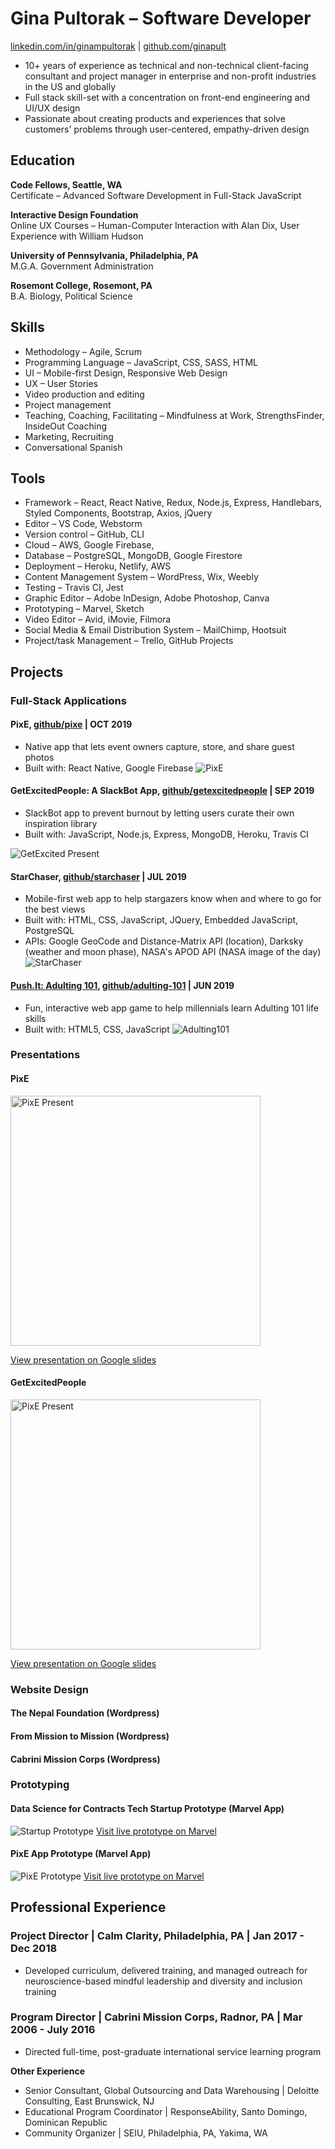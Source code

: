 # Gina Pultorak &ndash; Software Developer
[linkedin.com/in/ginampultorak](https://www.linkedin.com/in/ginampultorak/) | [github.com/ginapult](https://github.com/ginapult)
- 10+ years of experience as technical and non-technical client-facing consultant and project manager in enterprise and non-profit industries in the US and globally
- Full stack skill-set with a concentration on front-end engineering and UI/UX design
- Passionate about creating products and experiences that solve customers' problems through user-centered, empathy-driven design


## Education

**Code Fellows, Seattle, WA**  
Certificate &ndash; Advanced Software Development in Full-Stack JavaScript

**Interactive Design Foundation**  
Online UX Courses &ndash; Human-Computer Interaction with Alan Dix, User Experience with William Hudson

**University of Pennsylvania, Philadelphia, PA**  
M.G.A. Government Administration

**Rosemont College, Rosemont, PA**  
B.A. Biology, Political Science

## Skills
- Methodology &ndash; Agile, Scrum
- Programming Language &ndash; JavaScript, CSS, SASS, HTML
- UI &ndash; Mobile-first Design, Responsive Web Design 
- UX &ndash; User Stories
- Video production and editing
- Project management
- Teaching, Coaching, Facilitating &ndash; Mindfulness at Work, StrengthsFinder, InsideOut Coaching
- Marketing, Recruiting
- Conversational Spanish

## Tools
- Framework &ndash; React, React Native, Redux, Node.js, Express, Handlebars, Styled Components, Bootstrap, Axios, jQuery
- Editor &ndash; VS Code, Webstorm
- Version control &ndash; GitHub, CLI
- Cloud &ndash; AWS, Google Firebase, 
- Database &ndash; PostgreSQL, MongoDB, Google Firestore
- Deployment &ndash; Heroku, Netlify, AWS
- Content Management System &ndash; WordPress, Wix, Weebly
- Testing &ndash; Travis CI, Jest
- Graphic Editor &ndash; Adobe InDesign, Adobe Photoshop, Canva
- Prototyping &ndash; Marvel, Sketch
- Video Editor &ndash; Avid, iMovie, Filmora
- Social Media & Email Distribution System &ndash; MailChimp, Hootsuit
- Project/task Management &ndash; Trello, GitHub Projects

## **Projects**

### **Full-Stack Applications**

#### PixE, [github/pixe](https://github.com/team-photo-app/pixe-front-end) | OCT 2019
*   Native app that lets event owners capture, store, and share guest photos
*   Built with: React Native, Google Firebase
![PixE](https://github.com/ginapult/resume/blob/master/pixe.jpg "PixE")

#### GetExcitedPeople: A SlackBot App,  [github/getexcitedpeople](https://github.com/ginapult-401-advanced-javascript/getexcitedpeople) | SEP 2019
*   SlackBot app to prevent burnout by letting users curate their own inspiration library
*   Built with: JavaScript, Node.js, Express, MongoDB, Heroku, Travis CI
<img src="https://github.com/ginapult/resume/blob/master/gep-takethree-slack.png" alt="GetExcited Present" />

#### StarChaser, [github/starchaser](https://github.com/ginapult/starchaser) | JUL 2019
*   Mobile-first web app to help stargazers know when and where to go for the best views
*   Built with: HTML, CSS, JavaScript, JQuery, Embedded JavaScript, PostgreSQL
*   APIs: Google GeoCode and Distance-Matrix API (location), Darksky (weather and moon phase), NASA's APOD API (NASA image of the day)
![StarChaser](https://github.com/ginapult/resume/blob/master/starchaser-room.png "StarChaser")

#### [Push.It: Adulting 101](https://group-project-201-d49.github.io/adulting_101/), [github/adulting-101](https://github.com/ginapult/adulting_101) | JUN 2019
*   Fun, interactive web app game to help millennials learn Adulting 101 life skills
*   Built with: HTML5, CSS, JavaScript
![Adulting101](https://github.com/ginapult/resume/blob/master/adulting101-room.png "Adulting 101")

### **Presentations**
#### PixE
<img src="https://github.com/ginapult/resume/blob/master/pixe-present.png" alt="PixE Present" width="400"/>

[View presentation on Google slides](https://docs.google.com/presentation/d/1TkkZSCPCN_BIFwbW-vUOWYB2kcrZR4KV1giHD-fX8yE/edit?usp=sharing)


#### GetExcitedPeople
<img src="https://github.com/ginapult/resume/blob/master/gep-present.png" alt="PixE Present" width="400"/>

[View presentation on Google slides](https://docs.google.com/presentation/d/1yJIqpMi_lvMNtQubW0UYqydN52bC383eiGLXfi07T0Y/edit?usp=sharing)

### **Website Design**

#### The Nepal Foundation (Wordpress)

#### From Mission to Mission (Wordpress)

#### Cabrini Mission Corps (Wordpress)


### **Prototyping**
#### Data Science for Contracts Tech Startup Prototype (Marvel App)
![Startup Prototype](https://github.com/ginapult/resume/blob/master/caer-proto.png "Startup")
[Visit live prototype on Marvel](https://marvelapp.com/1i8dg52g/screen/61651892)

#### PixE App Prototype (Marvel App)
![PixE Prototype](https://github.com/ginapult/resume/blob/master/IMG_0161.jpg "PixE")
[Visit live prototype on Marvel](https://marvelapp.com/4gca0bd/screen/62412475)


## **Professional Experience**


### Project Director | Calm Clarity, Philadelphia, PA | Jan 2017 - Dec 2018

* Developed curriculum, delivered training, and managed outreach for neuroscience-based mindful leadership and diversity and inclusion training

### Program Director | Cabrini Mission Corps, Radnor, PA | Mar 2006 - July 2016

* Directed full-time, post-graduate international service learning program

**Other Experience**
* Senior Consultant, Global Outsourcing and Data Warehousing | Deloitte Consulting, East Brunswick, NJ
* Educational Program Coordinator | ResponseAbility, Santo Domingo, Dominican Republic
* Community Organizer | SEIU, Philadelphia, PA, Yakima, WA
